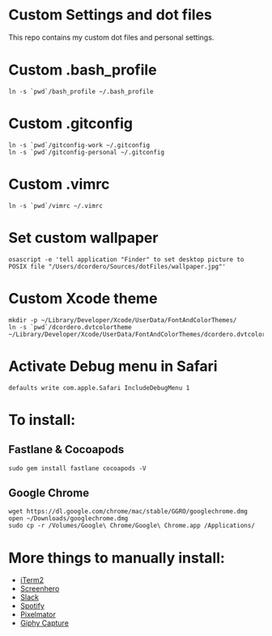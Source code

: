 # Custom Settings and dot files

This repo contains my custom dot files and personal settings.

# Custom .bash_profile
```
ln -s `pwd`/bash_profile ~/.bash_profile
```

# Custom .gitconfig
```
ln -s `pwd`/gitconfig-work ~/.gitconfig
ln -s `pwd`/gitconfig-personal ~/.gitconfig
```

# Custom .vimrc
```
ln -s `pwd`/vimrc ~/.vimrc
```

# Set custom wallpaper
```
osascript -e 'tell application "Finder" to set desktop picture to POSIX file "/Users/dcordero/Sources/dotFiles/wallpaper.jpg"'
```

# Custom Xcode theme
```
mkdir -p ~/Library/Developer/Xcode/UserData/FontAndColorThemes/
ln -s `pwd`/dcordero.dvtcolortheme ~/Library/Developer/Xcode/UserData/FontAndColorThemes/dcordero.dvtcolortheme
```

# Activate Debug menu in Safari
```
defaults write com.apple.Safari IncludeDebugMenu 1
```

# To install:

## Fastlane & Cocoapods
```
sudo gem install fastlane cocoapods -V
```

## Google Chrome
```
wget https://dl.google.com/chrome/mac/stable/GGRO/googlechrome.dmg
open ~/Downloads/googlechrome.dmg
sudo cp -r /Volumes/Google\ Chrome/Google\ Chrome.app /Applications/
```

# More things to manually install:

* [iTerm2](https://www.iterm2.com)
* [Screenhero](https://screenhero.com)
* [Slack](https://slack.com) 
* [Spotify](https://www.spotify.com)
* [Pixelmator](http://www.pixelmator.com)
* [Giphy Capture](https://itunes.apple.com/us/app/giphy-capture.-the-gif-maker/id668208984?mt=12)
